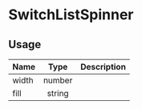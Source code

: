 # SwitchListSpinner

## Usage
| Name        | Type           | Description  |
| ----------- |:--------------:| ------------:|
|width|number|
|fill|string|
